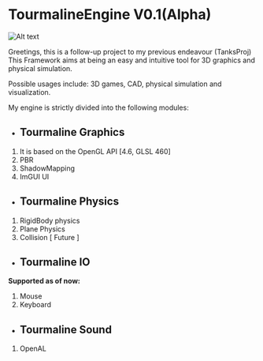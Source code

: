 # TourmalineEngine V0.1(Alpha)

![Alt text](https://www.gemporia.com/image/asset/358823/Watermelon-Tourmaline-In-Article.jpg)

Greetings, this is a follow-up project to my previous endeavour (TanksProj)
This Framework aims at being an easy and intuitive tool for 3D graphics and physical simulation.

Possible usages include:
3D games, CAD, physical simulation and visualization.

My engine is strictly divided into the following modules:

- ## Tourmaline Graphics
1. It is based on the OpenGL API [4.6, GLSL 460]
2. PBR
3. ShadowMapping
4. ImGUI UI

- ## Tourmaline Physics
1. RigidBody physics
2. Plane Physics 
3. Collision [ Future ]

- ## Tourmaline IO
**Supported as of now:**
1. Mouse 
2. Keyboard

- ## Tourmaline Sound
1. OpenAL